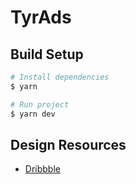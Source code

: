 # TyrAds

## Build Setup
```bash
# Install dependencies
$ yarn

# Run project
$ yarn dev
```

## Design Resources
* [Dribbble](https://dribbble.com/shots/22997253-Finance-Dashboard?utm_source=Clipboard_Shot&utm_campaign=sauqidesign&utm_content=Finance%20Dashboard&utm_medium=Social_Share)